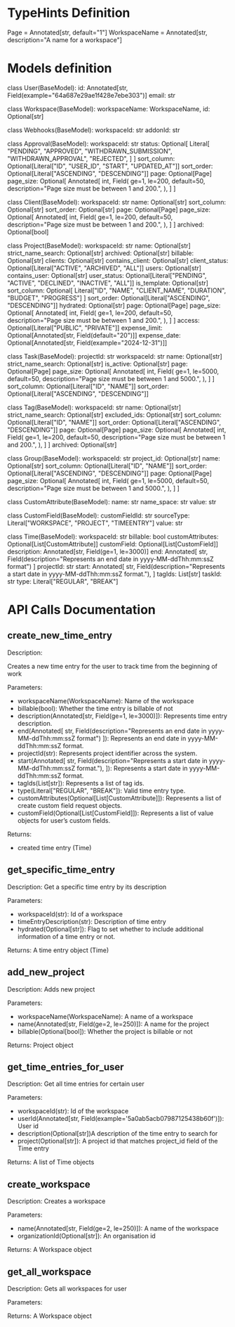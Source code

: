 # TypeHints Definition
Page = Annotated[str, default="1"]
WorkspaceName = Annotated[str, description="A name for a workspace"]

# Models definition

class User(BaseModel):
    id: Annotated[str, Field(example="64a687e29ae1f428e7ebe303")]
    email: str


class Workspace(BaseModel):
    workspaceName: WorkspaceName,
    id: Optional[str]


class Webhooks(BaseModel):
    workspaceId: str
    addonId: str


class Approval(BaseModel):
    workspaceId: str
    status: Optional[
        Literal[
            "PENDING",
            "APPROVED",
            "WITHDRAWN_SUBMISSION",
            "WITHDRAWN_APPROVAL",
            "REJECTED",
        ]
    ]
    sort_column: Optional[Literal["ID", "USER_ID", "START", "UPDATED_AT"]]
    sort_order: Optional[Literal["ASCENDING", "DESCENDING"]]
    page: Optional[Page]
    page_size: Optional[
        Annotated[
            int,
            Field(
                ge=1,
                le=200,
                default=50,
                description="Page size must be between 1 and 200.",
            ),
        ]
    ]


class Client(BaseModel):
    workspaceId: str
    name: Optional[str]
    sort_column: Optional[str]
    sort_order: Optional[str]
    page: Optional[Page]
    page_size: Optional[
        Annotated[
            int,
            Field(
                ge=1,
                le=200,
                default=50,
                description="Page size must be between 1 and 200.",
            ),
        ]
    ]
    archived: Optional[bool]


class Project(BaseModel):
    workspaceId: str
    name: Optional[str]
    strict_name_search: Optional[str]
    archived: Optional[str]
    billable: Optional[str]
    clients: Optional[str]
    contains_client: Optional[str]
    client_status: Optional[Literal["ACTIVE", "ARCHIVED", "ALL"]]
    users: Optional[str]
    contains_user: Optional[str]
    user_status: Optional[Literal["PENDING", "ACTIVE", "DECLINED", "INACTIVE", "ALL"]]
    is_template: Optional[str]
    sort_column: Optional[
        Literal["ID", "NAME", "CLIENT_NAME", "DURATION", "BUDGET", "PROGRESS"]
    ]
    sort_order: Optional[Literal["ASCENDING", "DESCENDING"]]
    hydrated: Optional[str]
    page: Optional[Page]
    page_size: Optional[
        Annotated[
            int,
            Field(
                ge=1,
                le=200,
                default=50,
                description="Page size must be between 1 and 200.",
            ),
        ]
    ]
    access: Optional[Literal["PUBLIC", "PRIVATE"]]
    expense_limit: Optional[Annotated[str, Field(default="20")]]
    expense_date: Optional[Annotated[str, Field(example="2024-12-31")]]


class Task(BaseModel):
    projectId: str
    workspaceId: str
    name: Optional[str]
    strict_name_search: Optional[str]
    is_active: Optional[str]
    page: Optional[Page]
    page_size: Optional[
        Annotated[
            int,
            Field(
                ge=1,
                le=5000,
                default=50,
                description="Page size must be between 1 and 5000.",
            ),
        ]
    ]
    sort_column: Optional[Literal["ID", "NAME"]]
    sort_order: Optional[Literal["ASCENDING", "DESCENDING"]]


class Tag(BaseModel):
    workspaceId: str
    name: Optional[str]
    strict_name_search: Optional[str]
    excluded_ids: Optional[str]
    sort_column: Optional[Literal["ID", "NAME"]]
    sort_order: Optional[Literal["ASCENDING", "DESCENDING"]]
    page: Optional[Page]
    page_size: Optional[
        Annotated[
            int,
            Field(
                ge=1,
                le=200,
                default=50,
                description="Page size must be between 1 and 200.",
            ),
        ]
    ]
    archived: Optional[str]


class Group(BaseModel):
    workspaceId: str
    project_id: Optional[str]
    name: Optional[str]
    sort_column: Optional[Literal["ID", "NAME"]]
    sort_order: Optional[Literal["ASCENDING", "DESCENDING"]]
    page: Optional[Page]
    page_size: Optional[
        Annotated[
            int,
            Field(
                ge=1,
                le=5000,
                default=50,
                description="Page size must be between 1 and 5000.",
            ),
        ]
    ]


class CustomAttribute(BaseModel):
    name: str
    name_space: str
    value: str


class CustomField(BaseModel):
    customFieldId: str
    sourceType: Literal["WORKSPACE", "PROJECT", "TIMEENTRY"]
    value: str


class Time(BaseModel):
    workspaceId: str
    billable: bool
    customAttributes: Optional[List[CustomAttribute]]
    customField: Optional[List[CustomField]]
    description: Annotated[str, Field(ge=1, le=3000)]
    end: Annotated[
        str, Field(description="Represents an end date in yyyy-MM-ddThh:mm:ssZ format")
    ]
    projectId: str
    start: Annotated[
        str,
        Field(description="Represents a start date in yyyy-MM-ddThh:mm:ssZ format."),
    ]
    tagIds: List[str]
    taskId: str
    type: Literal["REGULAR", "BREAK"]



# API Calls Documentation
## create_new_time_entry
Description: 

Creates a new time entry for the user to track time from the beginning of work

Parameters:
- workspaceName(WorkspaceName): Name of the workspace
- billable(bool): Whether the time entry is billable of not
- description(Annotated[str, Field(ge=1, le=3000)]): Represents time entry description.
- end(Annotated[
        str, Field(description="Represents an end date in yyyy-MM-ddThh:mm:ssZ format")
    ]): Represents an end date in yyyy-MM-ddThh:mm:ssZ format.
- projectId(str): Represents project identifier across the system.
- start(Annotated[
        str,
        Field(description="Represents a start date in yyyy-MM-ddThh:mm:ssZ format."),
    ]): Represents a start date in yyyy-MM-ddThh:mm:ssZ format.
- tagIds(List[str]): Represents a list of tag ids.
- type(Literal["REGULAR", "BREAK"]): Valid time entry type.
- customAttributes(Optional[List[CustomAttribute]]): Represents a list of create custom field request objects.
- customField(Optional[List[CustomField]]): Represents a list of value objects for user’s custom fields.


Returns:
- created time entry (Time)


## get_specific_time_entry

Description:
Get a specific time entry by its description


Parameters:

- workspaceId(str): Id of a workspace
- timeEntryDescription(str): Description of time entry
- hydrated(Optional[str]): Flag to set whether to include additional information of a time entry or not.

Returns:
A time entry object (Time)

## add_new_project

Description: 
Adds new project

Parameters:
- workspaceName(WorkspaceName): A name of a workspace
- name(Annotated[str, Field(ge=2, le=250)]): A name for the project
- billable(Optional[bool]): Whether the project is billable or not

Returns:
Project object

## get_time_entries_for_user

Description:
Get all time entries for certain user

Parameters:
- workspaceId(str): Id of the workspace
- userId(Annotated[str, Field(example='5a0ab5acb07987125438b60f')]): User id
- description(Optional[str])A description of the time entry to search for
- project(Optional[str]): A project id that matches project_id field of the Time entry

Returns:
A list of Time objects

## create_workspace

Description:
Creates a workspace

Parameters:
- name(Annotated[str, Field(ge=2, le=250)]): A name of the workspace
- organizationId(Optional[str]): An organisation id

Returns:
A Workspace object

## get_all_workspace

Description:
Gets all workspaces for user

Parameters:

Returns:
A Workspace object
